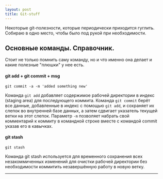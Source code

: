 ```yaml
---
layout: post
title: Git-stuff
---
```


<!-- 11/01/2017 -->

Некоторые git-полезности, которые периодически приходится гуглить.
Собираю в одно место, чтобы было под рукой при необходимости.

<h2 class="post__small-heading"> Основные команды. Справочник. </h2>

Стоит не только помнить саму команду, но и что именно она делает и какие полезные "плюшки" у нее есть.

#### git add + git commit + msg

    git commit -a -m 'added something new'

Команда `git add` добавляет содержимое рабочей директории в
индекс (staging area) для последующего коммита.
Команда `git commit` берёт все данные, добавленные в индекс с
помощью `git add`, и сохраняет их слепок во внутренней базе данных,
а затем сдвигает указатель текущей ветки на этот слепок.
Параметр `-m` позволяет набрать свой комментарий к коммиту в командной строке вместе
с командой commit указав его в кавычках.

#### git stash

    git stash

Команда git stash используется для временного сохранения всех
незакоммиченных изменений для очистки рабочей директории без
необходимости коммитить незавершённую работу в новую ветку.

---

